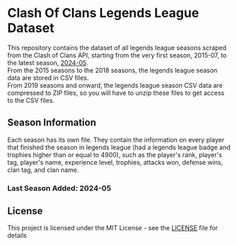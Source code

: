 # Clash Of Clans Legends League Dataset

This repository contains the dataset of all legends league seasons scraped from the Clash of Clans API, starting from the very first season, 2015-07, to the latest season, [2024-05](#last-season-added-2024-05).\
From the 2015 seasons to the 2018 seasons, the legends league season data are stored in CSV files.\
From 2019 seasons and onward, the legends league season CSV data are compressed to ZIP files, so you will have to unzip these files to get access to the CSV files.

## Season Information
Each season has its own file. They contain the information on every player that finished the season in legends league (had a legends league badge and trophies higher than or equal to 4900), such as the player's rank, player's tag, player's name, experience level, trophies, attacks won, defense wins, clan tag, and clan name.

### Last Season Added: 2024-05
## License

This project is licensed under the MIT License - see the [LICENSE](LICENSE) file for details